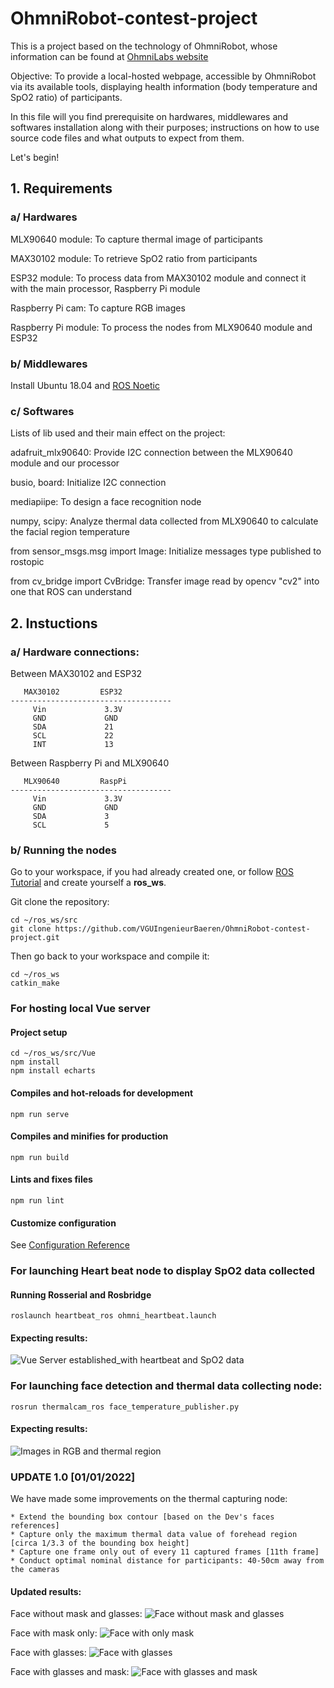 # OhmniRobot-contest-project
This is a project based on the technology of OhmniRobot, whose information can be found at [OhmniLabs website](https://ohmnilabs.com/)

Objective: To provide a local-hosted webpage, accessible by OhmniRobot via its available tools, displaying health information (body temperature and SpO2 ratio) of participants.

In this file will you find prerequisite on hardwares, middlewares and softwares installation along with their purposes; instructions on how to use source code files and what outputs to expect from them.

Let's begin!

## 1. Requirements
### a/ Hardwares
MLX90640 module: To capture thermal image of participants

MAX30102 module: To retrieve SpO2 ratio from participants

ESP32 module: To process data from MAX30102 module and connect it with the main processor, Raspberry Pi module

Raspberry Pi cam: To capture RGB images

Raspberry Pi module: To process the nodes from MLX90640 module and ESP32

### b/ Middlewares
Install Ubuntu 18.04 and  [ROS Noetic](https://varhowto.com/install-ros-noetic-raspberry-pi-4/)


### c/ Softwares
Lists of lib used and their main effect on the project:

adafruit_mlx90640: Provide I2C connection between the MLX90640 module and our processor

busio, board: Initialize I2C connection

mediapiipe: To design a face recognition node

numpy, scipy: Analyze thermal data collected from MLX90640 to calculate the facial region temperature

from sensor_msgs.msg import Image: Initialize messages type published to rostopic

from cv_bridge import CvBridge: Transfer image read by opencv "cv2" into one that ROS can understand

## 2. Instuctions
### a/ Hardware connections:
   Between MAX30102 and ESP32

```
   MAX30102         ESP32
------------------------------------
     Vin             3.3V
     GND             GND
     SDA             21
     SCL             22
     INT             13
```

   Between Raspberry Pi and MLX90640
   
```
   MLX90640         RaspPi
------------------------------------
     Vin             3.3V
     GND             GND
     SDA             3
     SCL             5
```
### b/ Running the nodes
Go to your workspace, if you had already created one, or follow [ROS Tutorial](http://wiki.ros.org/ROS/Tutorials) and create yourself a **ros_ws**.

Git clone the repository:
```
cd ~/ros_ws/src
git clone https://github.com/VGUIngenieurBaeren/OhmniRobot-contest-project.git
```

Then go back to your workspace and compile it:
```
cd ~/ros_ws
catkin_make
```
### For hosting local Vue server

#### Project setup
```
cd ~/ros_ws/src/Vue
npm install
npm install echarts
```

#### Compiles and hot-reloads for development
```
npm run serve
```

#### Compiles and minifies for production
```
npm run build
```

#### Lints and fixes files
```
npm run lint
```

#### Customize configuration
See [Configuration Reference](https://cli.vuejs.org/config/)

### For launching Heart beat node to display SpO2 data collected

#### Running Rosserial and Rosbridge
```
roslaunch heartbeat_ros ohmni_heartbeat.launch
```

#### Expecting results:
![Vue Server established_with heartbeat and SpO2 data](https://github.com/VGUIngenieurBaeren/OhmniRobot-contest-project/blob/main/figures/vue_server_with_HB_data.png)

### For launching face detection and thermal data collecting node:
```
rosrun thermalcam_ros face_temperature_publisher.py
```

#### Expecting results:
![Images in RGB and thermal region](https://github.com/VGUIngenieurBaeren/OhmniRobot-contest-project/blob/main/figures/RGB%20and%20thermal%20images.png)



### UPDATE 1.0 [01/01/2022]
We have made some improvements on the thermal capturing node:
```
* Extend the bounding box contour [based on the Dev's faces references]
* Capture only the maximum thermal data value of forehead region [circa 1/3.3 of the bounding box height]
* Capture one frame only out of every 11 captured frames [11th frame]
* Conduct optimal nominal distance for participants: 40-50cm away from the cameras
```

#### Updated results:
Face without mask and glasses:
![Face without mask and glasses](https://github.com/VGUIngenieurBaeren/OhmniRobot-contest-project/blob/main/figures/Face%20without%20glasses%20and%20mask.png)

Face with mask only:
![Face with only mask](https://github.com/VGUIngenieurBaeren/OhmniRobot-contest-project/blob/main/figures/Face%20with%20only%20mask.png)

Face with glasses:
![Face with glasses](https://github.com/VGUIngenieurBaeren/OhmniRobot-contest-project/blob/main/figures/Face%20with%20glasses.png)

Face with glasses and mask:
![Face with glasses and mask](https://github.com/VGUIngenieurBaeren/OhmniRobot-contest-project/blob/main/figures/Face%20with%20glasses%20and%20mask.png)







